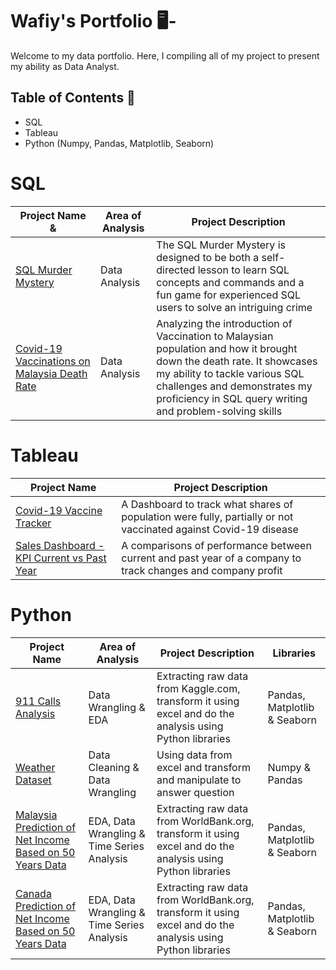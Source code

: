 # Wafiy's Portfolio 🖥-
Welcome to my data portfolio. Here, I compiling all of my project to present my ability as Data Analyst.

## Table of Contents 📰
* SQL 
* Tableau
* Python (Numpy, Pandas, Matplotlib, Seaborn)

# SQL
| Project Name &         |   Area of Analysis           | Project Description     |
| ------------------ | -----------------------------| ------------------- |
| [SQL Murder Mystery](https://github.com/wafiyalwi13/Basic-SQL-/blob/main/SQL%20Murder%20Mystery/) | Data Analysis           | The SQL Murder Mystery is designed to be both a self-directed lesson to learn SQL concepts and commands and a fun game for experienced SQL users to solve an intriguing crime |
| [Covid-19 Vaccinations on Malaysia Death Rate](https://github.com/wafiyalwi13/Basic-SQL-/blob/main/Vaccination%20and%20it%20roles%20in%20reducing%20the%20death%20rate%20for%20Covid-19/)  | Data Analysis       | Analyzing the introduction of Vaccination to Malaysian population and how it brought down the death rate. It showcases my ability to tackle various SQL challenges and demonstrates my proficiency in SQL query writing and problem-solving skills |

# Tableau 
| Project Name    | Project Description       |
| ---------------- | ------------------------ | 
| [Covid-19 Vaccine Tracker](https://public.tableau.com/app/profile/wafiy.alwi/viz/Covid-19MultipleVaccineTrackerMarch2023/GlobalVaccineTracker)                   |  A Dashboard to track what shares of population were fully, partially or not vaccinated against Covid-19 disease|                  
|   [Sales Dashboard -KPI Current vs Past Year](https://public.tableau.com/app/profile/wafiy.alwi/viz/SalesDashboard-KPIofCurrentPastYear/Dashboard)                 | A comparisons of performance between current and past year of a company to track changes and company profit | 


# Python
| Project Name    | Area of Analysis | Project Description     | Libraries  |
| --------------  | -----------------| ---------------------   | -----------|
| [911 Calls Analysis](https://github.com/wafiyalwi13/911-Calls) | Data Wrangling & EDA | Extracting raw data from Kaggle.com, transform it using excel and do the analysis using Python libraries  | Pandas, Matplotlib & Seaborn |
| [Weather Dataset](https://github.com/wafiyalwi13/Weather_Dataset) | Data Cleaning & Data Wrangling | Using data from excel and transform and manipulate to answer question | Numpy & Pandas | 
| [Malaysia Prediction of Net Income Based on 50 Years Data](https://github.com/wafiyalwi13/Malaysia-Adjusted-Net-Income-Percapita/blob/main/Malaysia%20-%20adjusted%20net%20income%20per%20capita%20predicted%202021.ipynb)  | EDA, Data Wrangling & Time Series Analysis | Extracting raw data from WorldBank.org, transform it using excel and do the analysis using Python libraries | Pandas, Matplotlib & Seaborn | 
| [Canada Prediction of Net Income Based on 50 Years Data](https://github.com/wafiyalwi13/Canada-Adjusted-Net-Income-Per-Capita)| EDA, Data Wrangling & Time Series Analysis | Extracting raw data from WorldBank.org, transform it using excel and do the analysis using Python libraries | Pandas, Matplotlib & Seaborn |  




